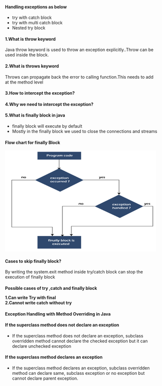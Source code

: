 <h4>Handling exceptions as below</h4>
<ul>
  <li>try with catch block</li>
  <li>try with multi catch block</li>
  <li>Nested try block</li>
</ul>



<h4>1.What is throw keyword</h4>
Java throw keyword is used to throw an exception explicitly..Throw can be used inside the block. 

<h4>2.What is throws keyword</h4>

Throws can propagate back the error to calling function.This needs to add at the method level

<h4>3.How to intercept the exception?</h4>

<h4>4.Why we need to intercept the exception?</h4>
<h4>5.What is finally block in java</h4>
<ul>
<li>finally block will execute by default</li>
<li>Mostly in the finally block we used to close the connections and streams</li>
</ul>
<h4>Flow chart for finally Block</h4>
<img src="src\images\java-finally-block.png" alt="Trulli" width="500" height="333">

<h4>Cases to skip finally block?</h4>
By writing the system.exit method inside try/catch block can stop the execution of finally block

<h4>Possible cases of try ,catch and finally block

1.Can write Try   with final </br>
2.Cannot write catch without try </br>

<h4>Exception Handling with Method Overriding in Java</h4>
<h4>If the superclass method does not declare an exception</h4>
<ul>
<li>If the superclass method does not declare an exception, subclass overridden method cannot declare the checked exception but it can declare unchecked exception</li>
</ul>

<h4>If the superclass method declares an exception</h4>
<ul>
<li>If the superclass method declares an exception, subclass overridden method can declare same, subclass exception or no exception but cannot declare parent exception.</li>
</ul>


